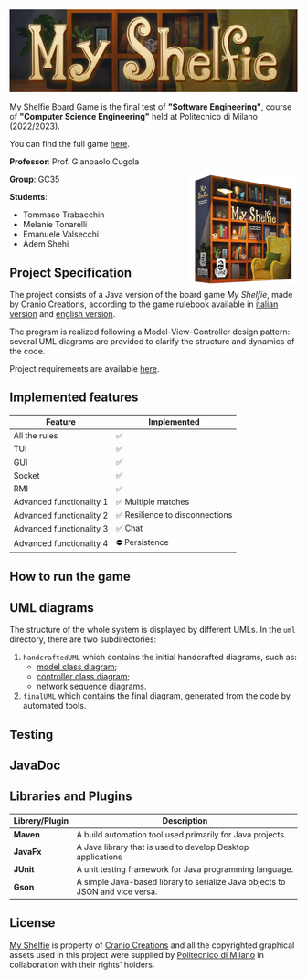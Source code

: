 
<img src="src/main/resources/it.polimi.ingsw/graphical.resources/publisher.material/banner_README.png">

My Shelfie Board Game is the final test of **"Software Engineering"**, course of **"Computer Science Engineering"** held at Politecnico di Milano (2022/2023).

You can find the full game [here](https://www.craniocreations.it/prodotto/my-shelfie).

**Professor**: Prof. Gianpaolo Cugola

<img src="src/main/resources/it.polimi.ingsw/graphical.resources/publisher.material/box_noshadow_280x280.png" width=192px height=192px align="right"  alt="my shelfie image"/>

**Group**: GC35

**Students**:
- Tommaso Trabacchin 
- Melanie Tonarelli
- Emanuele Valsecchi
- Adem Shehi

## Project Specification
The project consists of a Java version of the board game *My Shelfie*, made by Cranio Creations, according to the game rulebook available in [italian version](src/main/resources/it.polimi.ingsw/rulebook/Rulebook_ITA_My-Shelfie.pdf) and [english version](src/main/resources/it.polimi.ingsw/rulebook/MyShelfie_Rulebook_ENG.pdf).

The program is realized following a Model-View-Controller design pattern: several UML diagrams are provided to clarify the structure and dynamics of the code.

Project requirements are available [here](src/main/resources/it.polimi.ingsw/rulebook/requirements.pdf).

## Implemented features

| Feature                  | Implemented                                                                       |
|--------------------------|-----------------------------------------------------------------------------------|
| All the rules            | ✅                                                                 |
| TUI                      | ✅                                                                 |
| GUI                      | ✅                                                                 |
| Socket                   | ✅                                                                |
| RMI                      | ✅                                                                |
| Advanced functionality 1 | ✅ Multiple matches                     |
| Advanced functionality 2 | ✅ Resilience to disconnections  |
| Advanced functionality 3 | ✅ Chat                                                            |
| Advanced functionality 4 | ⛔ Persistence                                                            |

## How to run the game

## UML diagrams
The structure of the whole system is displayed by different UMLs. In the `uml` directory, there are two subdirectories:
1. `handcraftedUML` which contains the initial handcrafted diagrams, such as:
    - [model class diagram](uml/handcraftedUML/handcrafted_model_class_diagram.png);
    - [controller class diagram](uml/handcraftedUML/handcrafted_controller_class_diagram.png);
    - network sequence diagrams.
2. `finalUML` which contains the final diagram, generated from the code by automated tools.

## Testing

## JavaDoc


## Libraries and Plugins
| Librery/Plugin | Description                                                                   |
|----------------|-------------------------------------------------------------------------------|
| __Maven__      | A build automation tool used primarily for Java projects.                     |
| __JavaFx__     | A Java library that is used to develop Desktop applications                   |
| __JUnit__      | A unit testing framework for Java programming language.                       |
| __Gson__       | A simple Java-based library to serialize Java objects to JSON and vice versa. |


## License
[My Shelfie](https://www.craniocreations.it/prodotto/my-shelfie) is property of [Cranio Creations](https://www.craniocreations.it) and all the copyrighted graphical assets used in this project were supplied by [Politecnico di Milano](https://www.polimi.it) in collaboration with their rights' holders.